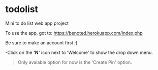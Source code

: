 # todolist
Mini to do list web app project

To use the app, got to: 
https://benoted.herokuapp.com/index.php

Be sure to make an account first ;)

-Click on the **'N'** icon next to 'Welcome' to show the drop down menu.

>Only avaiable option for now is the 'Create Pin' option.
